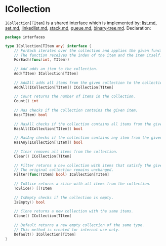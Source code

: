 # ICollection

`ICollection[TItem]` is a shared interface which is implemented by: [list.md](list.md "mention"), [set.md](set.md "mention"), [linkedlist.md](linkedlist.md "mention"), [stack.md](stack.md "mention"), [queue.md](queue.md "mention"), [binary-tree.md](binary-tree.md "mention"). Declaration:

```go
package interfaces

type ICollection[TItem any] interface {
	// ForEach iterates over the collection and applies the given function to each item.
	// The function receives the index of the item and the item itself.
	ForEach(func(int, TItem))
	
	// Add adds an item to the collection.
	Add(TItem) ICollection[TItem]
	
	// AddAll adds all items from the given collection to the collection.
	AddAll(ICollection[TItem]) ICollection[TItem]
	
	// Count returns the number of items in the collection.
	Count() int
	
	// Has checks if the collection contains the given item.
	Has(TItem) bool
	
	// HasAll checks if the collection contains all items from the given collection.
	HasAll(ICollection[TItem]) bool
	
	// HasAny checks if the collection contains any item from the given collection.
	HasAny(ICollection[TItem]) bool
	
	// Clear removes all items from the collection.
	Clear() ICollection[TItem]
	
	// Filter returns a new collection with items that satisfy the given function.
	// The original collection remains unchanged.
	Filter(func(TItem) bool) ICollection[TItem]
	
	// ToSlice returns a slice with all items from the collection.
	ToSlice() []TItem
	
	// IsEmpty checks if the collection is empty.
	IsEmpty() bool
	
	// Clone returns a new collection with the same items.
	Clone() ICollection[TItem]
	
	// Default returns a new empty collection of the same type.
	// This method is created for internal use only.
	Default() ICollection[TItem]
}
```
